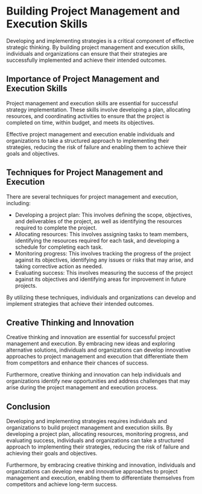 Building Project Management and Execution Skills
===================================================================================================

Developing and implementing strategies is a critical component of effective strategic thinking. By building project management and execution skills, individuals and organizations can ensure that their strategies are successfully implemented and achieve their intended outcomes.

Importance of Project Management and Execution Skills
-----------------------------------------------------

Project management and execution skills are essential for successful strategy implementation. These skills involve developing a plan, allocating resources, and coordinating activities to ensure that the project is completed on time, within budget, and meets its objectives.

Effective project management and execution enable individuals and organizations to take a structured approach to implementing their strategies, reducing the risk of failure and enabling them to achieve their goals and objectives.

Techniques for Project Management and Execution
-----------------------------------------------

There are several techniques for project management and execution, including:

* Developing a project plan: This involves defining the scope, objectives, and deliverables of the project, as well as identifying the resources required to complete the project.
* Allocating resources: This involves assigning tasks to team members, identifying the resources required for each task, and developing a schedule for completing each task.
* Monitoring progress: This involves tracking the progress of the project against its objectives, identifying any issues or risks that may arise, and taking corrective action as needed.
* Evaluating success: This involves measuring the success of the project against its objectives and identifying areas for improvement in future projects.

By utilizing these techniques, individuals and organizations can develop and implement strategies that achieve their intended outcomes.

Creative Thinking and Innovation
--------------------------------

Creative thinking and innovation are essential for successful project management and execution. By embracing new ideas and exploring alternative solutions, individuals and organizations can develop innovative approaches to project management and execution that differentiate them from competitors and enhance their chances of success.

Furthermore, creative thinking and innovation can help individuals and organizations identify new opportunities and address challenges that may arise during the project management and execution process.

Conclusion
----------

Developing and implementing strategies requires individuals and organizations to build project management and execution skills. By developing a project plan, allocating resources, monitoring progress, and evaluating success, individuals and organizations can take a structured approach to implementing their strategies, reducing the risk of failure and achieving their goals and objectives.

Furthermore, by embracing creative thinking and innovation, individuals and organizations can develop new and innovative approaches to project management and execution, enabling them to differentiate themselves from competitors and achieve long-term success.
